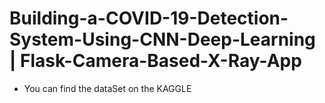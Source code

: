# Building-a-COVID-19-Detection-System-Using-CNN-Deep-Learning | Flask-Camera-Based-X-Ray-App

- You can find the dataSet on the KAGGLE
